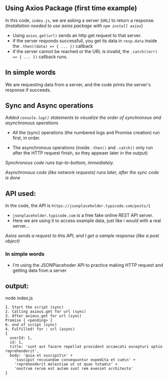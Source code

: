 ## Using Axios Package (first time example)
In this code, `index.js`, we are asking a server (`URL`) to return a response.
(*Installation needed to use axios package with `npm install axios`*)

- Using `axios.get(url)` sends an http get request to that server.
- if the server responds successfull, you get its data in `resp.data` inside the `.then((data) => { ... })` callback 
- if the server cannot be reached or the URL is invalid, the `.catch((err) => { ... })` callback runs.

In simple words
-   
We are requesting data from a server, and the code prints the server's response if succeeds.


## Sync and Async operations

*Added `console.log()` statements to visualize the order of synchronous and asynchronous operations*


- All the (sync) operations (the numbered logs and Promise creation) run first, in order.

- The asynchronous operations (inside `.then()` and `.catch()` only run after the HTTP request finish, so they appeaer later in the output)

*Synchronous code runs top-to-bottom, immediately.*

*Asynchronous code (like network requests) runs later, after the sync code is done*

## API used:
In the code, the API is `https://jsonplaceholder.typicode.com/posts/1`
- `jsonplaceholder.typicode.com` is a free fake online REST API server.
- Here we are using it to access example data, just like i would with a real server...

*Axios sends a request to this API, and I get a sample response (like a post object)*

### In simple words
- I'm using the JSONPlacehoder API to practice making HTTP request and getting data from a server


## output:

node index.js
```
1. Start the script (sync)
2. Calling axious.get for url (sync)
3. After axious.get for url (sync)
Promise { <pending> }
6. end of script (sync) 
4. Fulfilled! for : url (async)
{
  userId: 1,
  id: 1,
  title: 'sunt aut facere repellat provident occaecati excepturi optio reprehenderit',
  body: 'quia et suscipit\n' +
    'suscipit recusandae consequuntur expedita et cum\n' +
    'reprehenderit molestiae ut ut quas totam\n' +
    'nostrum rerum est autem sunt rem eveniet architecto'
}
